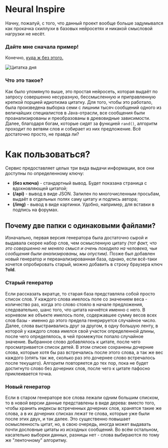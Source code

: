 # Neural Inspire
Начну, пожалуй, с того, что данный проект вообще больше задумывался как прокачка скиллухи в базовых нейросетях и никакой смысловой нагрузки не несёт.

### Дайте мне сначала пример!
Конечно, [куда ж без этого.](http://clashbyte.ru/inspire)


![Цитатка дня](http://clashbyte.ru/inspire/img?width=600&size=30)


### Что это такое?
Как было упомянуто выше, это простая нейросеть, которая выдаёт по запросу совершенно несуразную, бессмысленную и приправленную крепкой порцией идиотизма цитатку. Для того, чтобы это работало, была произведена выборка семи с лишним тысяч сообщений одного из величайших специалистов в Java-отрасли, все сообщения были проанализированы и преобразованы в древовидные зависимости. Далее, благодаря богам, которые сидят за функцией `rand()`, алгоритм проходит по ветвям слов и собирает из них предложение. Всё достаточно просто, не правда ли?

# Как пользоваться?
Сервис предоставляет целых три вида выдачи информации, все они доступны по определенному ключу:
* **(без ключа)** - стандартный вывод. Будет показана страница с вдохновляющей цитатой;
* **(/api)** - вывод в виде JSON. Запилен по многочисленным просьбам, выдаёт в отдельных полях саму цитату и подпись автора;
* **(/img)** - вывод в виде картинки. Удобно, например, для вставки в подпись на форумах.

## Почему две папки с одинаковыми файлами?
Изначально, первая версия генератора была достаточно сырой и выдавала скорее набор слов, чем осмысленную цитату *(тот факт, что это совершенно не меняло смысл и очень походило на человека, чьи сообщения были анализированы, мы опустим)*. Позже был добавлен новый генератор и переанализированная база, однако, если всё-таки хочется опробировать старый, можно добавить в строку браузера ключ **?old**.

### Старый генератор
Если рассказать вкратце, то старая база представляла собой просто список слов. У каждого слова имелось поле со значением веса - количество раз, когда это слово стояло в начале предложения, следовательно, шанс того, что цитата начнётся именно с него. В корневом же объекте имелось поле, содержавшее сумму весов всех слов базы - именно до этого предела генерируется случайное число. Далее, слова выстраивались друг за другом, в одну большую ленту, в которой у каждого слова имелся свой участок определенной длины, после чего определялось, в чей промежуток попало случайное значение. Выбранное слово добавлялось к цитате, после чего просматривается список детей. В этом списке сохранены дочерние слова, которые хотя бы раз встречались после этого слова, а так же вес каждого (опять так же, сколько раз это дочернее слово встречалось после текущего). Алгоритм повторяется до тех пор, пока не будет достигнуто слово без дочерних слов, после чего к цитате пафосно приклеивается точка.

### Новый генератор
Если в старом генераторе все слова лежали одним большим списком, то в новой версии данные представлены в виде дерева: вместо того, чтобы хранить индексы встреченных дочерних слов, хранятся такие же слова, а в их дочерних списках лежат те слова, которые уже были после этих двух, и так далее. Это существенно повышает осмысленность цитат, но, в свою очередь, иногда может выдавать почти дословные цитаты из исходных сообщений. Во всём остальном, касательно выборки данных, разницы нет - слова выбираются по тому же "ленточному" алгоритму.
